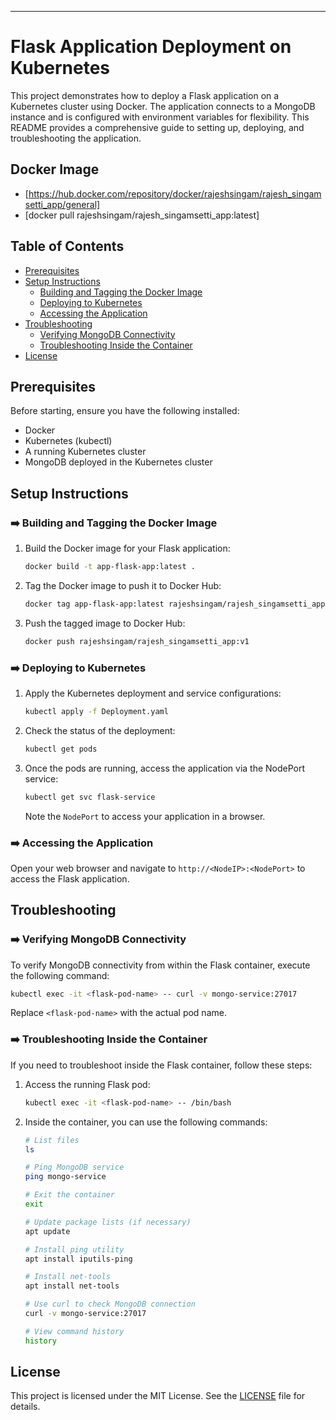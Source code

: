 
---

# Flask Application Deployment on Kubernetes

This project demonstrates how to deploy a Flask application on a Kubernetes cluster using Docker. The application connects to a MongoDB instance and is configured with environment variables for flexibility. This README provides a comprehensive guide to setting up, deploying, and troubleshooting the application.
## Docker Image
- [https://hub.docker.com/repository/docker/rajeshsingam/rajesh_singamsetti_app/general]
- [docker pull rajeshsingam/rajesh_singamsetti_app:latest]

## Table of Contents

- [Prerequisites](#prerequisites)
- [Setup Instructions](#setup-instructions)
  - [Building and Tagging the Docker Image](#building-and-tagging-the-docker-image)
  - [Deploying to Kubernetes](#deploying-to-kubernetes)
  - [Accessing the Application](#accessing-the-application)
- [Troubleshooting](#troubleshooting)
  - [Verifying MongoDB Connectivity](#verifying-mongodb-connectivity)
  - [Troubleshooting Inside the Container](#troubleshooting-inside-the-container)
- [License](#license)

## Prerequisites 

Before starting, ensure you have the following installed:

- Docker
- Kubernetes (kubectl)
- A running Kubernetes cluster
- MongoDB deployed in the Kubernetes cluster

## Setup Instructions 

### ➡️ Building and Tagging the Docker Image

1. Build the Docker image for your Flask application:

   ```bash
   docker build -t app-flask-app:latest .
   ```

2. Tag the Docker image to push it to Docker Hub:

   ```bash
   docker tag app-flask-app:latest rajeshsingam/rajesh_singamsetti_app:v1
   ```

3. Push the tagged image to Docker Hub:

   ```bash
   docker push rajeshsingam/rajesh_singamsetti_app:v1
   ```

### ➡️ Deploying to Kubernetes 

1. Apply the Kubernetes deployment and service configurations:

   ```bash
   kubectl apply -f Deployment.yaml
   ```

2. Check the status of the deployment:

   ```bash
   kubectl get pods
   ```

3. Once the pods are running, access the application via the NodePort service:

   ```bash
   kubectl get svc flask-service
   ```

   Note the `NodePort` to access your application in a browser.

### ➡️ Accessing the Application 

Open your web browser and navigate to `http://<NodeIP>:<NodePort>` to access the Flask application.

## Troubleshooting 
### ➡️ Verifying MongoDB Connectivity

To verify MongoDB connectivity from within the Flask container, execute the following command:

```bash
kubectl exec -it <flask-pod-name> -- curl -v mongo-service:27017
```

Replace `<flask-pod-name>` with the actual pod name.

### ➡️ Troubleshooting Inside the Container 

If you need to troubleshoot inside the Flask container, follow these steps:

1. Access the running Flask pod:

   ```bash
   kubectl exec -it <flask-pod-name> -- /bin/bash
   ```

2. Inside the container, you can use the following commands:

   ```bash
   # List files
   ls

   # Ping MongoDB service
   ping mongo-service

   # Exit the container
   exit

   # Update package lists (if necessary)
   apt update

   # Install ping utility
   apt install iputils-ping

   # Install net-tools
   apt install net-tools

   # Use curl to check MongoDB connection
   curl -v mongo-service:27017

   # View command history
   history
   ```


## License 

This project is licensed under the MIT License. See the [LICENSE](LICENSE) file for details.
